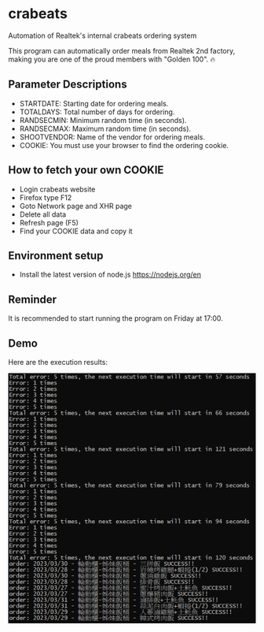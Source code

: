 # crabeats
Automation of Realtek's internal crabeats ordering system

This program can automatically order meals from Realtek 2nd factory, \
making you are one of the proud members with "Golden 100". :fire:

## Parameter Descriptions
- STARTDATE: Starting date for ordering meals.
- TOTALDAYS: Total number of days for ordering.
- RANDSECMIN: Minimum random time (in seconds).
- RANDSECMAX: Maximum random time (in seconds).
- SHOOTVENDOR: Name of the vendor for ordering meals.
- COOKIE: You must use your browser to find the ordering cookie.

## How to fetch your own COOKIE
- Login crabeats website
- Firefox type F12
- Goto Network page and XHR page
- Delete all data
- Refresh page (F5)
- Find your COOKIE data and copy it

## Environment setup
- Install the latest version of node.js https://nodejs.org/en

## Reminder
It is recommended to start running the program on Friday at 17:00.

## Demo
Here are the execution results:

![image](demo.png)
